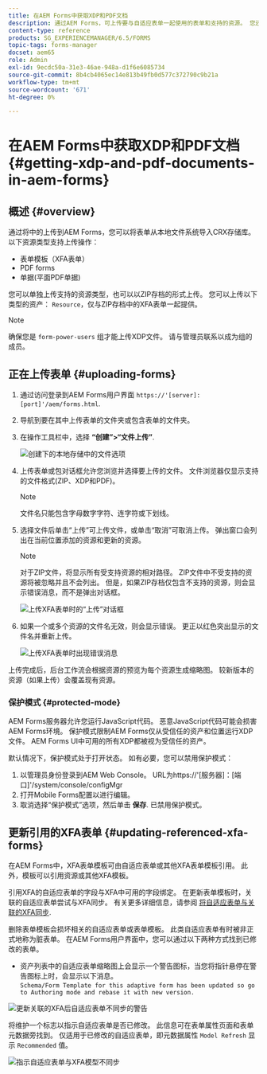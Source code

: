 ```yaml
---
title: 在AEM Forms中获取XDP和PDF文档
description: 通过AEM Forms，可上传要与自适应表单一起使用的表单和支持的资源。 您还可以以ZIP格式批量上传表单和相关资源。
content-type: reference
products: SG_EXPERIENCEMANAGER/6.5/FORMS
topic-tags: forms-manager
docset: aem65
role: Admin
exl-id: 9ecdc50a-31e3-46ae-948a-d1f6e6085734
source-git-commit: 8b4cb4065ec14e813b49fb0d577c372790c9b21a
workflow-type: tm+mt
source-wordcount: '671'
ht-degree: 0%

---
```


# 在AEM Forms中获取XDP和PDF文档{#getting-xdp-and-pdf-documents-in-aem-forms}

## 概述 {#overview}

通过将中的上传到AEM Forms，您可以将表单从本地文件系统导入CRX存储库。 以下资源类型支持上传操作：

* 表单模板（XFA表单）
* PDF forms
* 单据(平面PDF单据)

您可以单独上传支持的资源类型，也可以以ZIP存档的形式上传。 您可以上传以下类型的资产： `Resource`，仅与ZIP存档中的XFA表单一起提供。

>[!NOTE]
>
>确保您是 `form-power-users` 组才能上传XDP文件。 请与管理员联系以成为组的成员。

## 正在上传表单 {#uploading-forms}

1. 通过访问登录到AEM Forms用户界面 `https://'[server]:[port]'/aem/forms.html`.
1. 导航到要在其中上传表单的文件夹或包含表单的文件夹。
1. 在操作工具栏中，选择 **“创建”>“文件上传”**.

   ![创建下的本地存储中的文件选项](assets/step.png)

1. 上传表单或包对话框允许您浏览并选择要上传的文件。 文件浏览器仅显示支持的文件格式(ZIP、XDP和PDF)。

   >[!NOTE]
   >
   >文件名只能包含字母数字字符、连字符或下划线。

1. 选择文件后单击“上传”可上传文件，或单击“取消”可取消上传。 弹出窗口会列出在当前位置添加的资源和更新的资源。

   >[!NOTE]
   >
   >对于ZIP文件，将显示所有受支持资源的相对路径。 ZIP文件中不受支持的资源将被忽略并且不会列出。 但是，如果ZIP存档仅包含不支持的资源，则会显示错误消息，而不是弹出对话框。

   ![上传XFA表单时的“上传”对话框](assets/upload-scr.png)

1. 如果一个或多个资源的文件名无效，则会显示错误。 更正以红色突出显示的文件名并重新上传。

   ![上传XFA表单时出现错误消息](assets/upload-scr-err.png)

上传完成后，后台工作流会根据资源的预览为每个资源生成缩略图。 较新版本的资源（如果上传）会覆盖现有资源。

### 保护模式 {#protected-mode}

AEM Forms服务器允许您运行JavaScript代码。 恶意JavaScript代码可能会损害AEM Forms环境。 保护模式限制AEM Forms仅从受信任的资产和位置运行XDP文件。 AEM Forms UI中可用的所有XDP都被视为受信任的资产。

默认情况下，保护模式处于打开状态。 如有必要，您可以禁用保护模式：

1. 以管理员身份登录到AEM Web Console。 URL为https://&#39;[服务器]：[端口]&#39;/system/console/configMgr
1. 打开Mobile Forms配置以进行编辑。
1. 取消选择“保护模式”选项，然后单击 **保存**. 已禁用保护模式。

## 更新引用的XFA表单 {#updating-referenced-xfa-forms}

在AEM Forms中，XFA表单模板可由自适应表单或其他XFA表单模板引用。 此外，模板可以引用资源或其他XFA模板。

引用XFA的自适应表单的字段与XFA中可用的字段绑定。 在更新表单模板时，关联的自适应表单尝试与XFA同步。 有关更多详细信息，请参阅 [将自适应表单与关联的XFA同步](../../forms/using/synchronizing-adaptive-forms-xfa.md).

删除表单模板会损坏相关的自适应表单或表单模板。 此类自适应表单有时被非正式地称为脏表单。 在AEM Forms用户界面中，您可以通过以下两种方式找到已修改的表单。

* 资产列表中的自适应表单缩略图上会显示一个警告图标，当您将指针悬停在警告图标上时，会显示以下消息。\
  `Schema/Form Template for this adaptive form has been updated so go to Authoring mode and rebase it with new version.`

![更新关联的XFA后自适应表单不同步的警告](assets/dirtyaf.png)

将维护一个标志以指示自适应表单是否已修改。 此信息可在表单属性页面和表单元数据旁找到。 仅适用于已修改的自适应表单，即元数据属性 `Model Refresh` 显示 `Recommended` 值。

![指示自适应表单与XFA模型不同步](assets/model-refresh.png)
